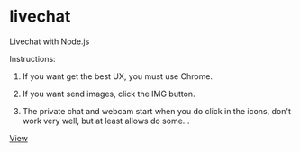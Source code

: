 # livechat
Livechat with Node.js

Instructions:

1. If you want get the best UX, you must use Chrome.

2. If you want send images, click the IMG button.

3. The private chat and webcam start when you do click in the icons, don't work very well, but at least allows do some...

[View](https://chatpruebadaw.herokuapp.com/)